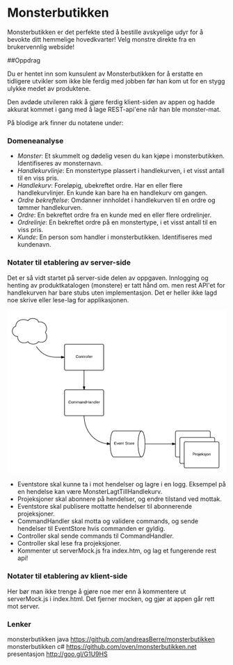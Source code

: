 Monsterbutikken
===============

Monsterbutikken er det perfekte sted å bestille avskyelige udyr for å bevokte ditt hemmelige hovedkvarter! Velg monstre direkte fra en brukervennlig webside!

##Oppdrag


Du er hentet inn som kunsulent av Monsterbutikken for å erstatte en tidligere utvikler som ikke ble ferdig med jobben før han kom ut for en stygg ulykke medet av produktene.

Den avdøde utvileren rakk å gjøre ferdig klient-siden av appen og hadde akkurat kommet i gang med å lage REST-api'ene når han ble monster-mat.

På blodige ark finner du notatene under:

### Domeneanalyse

* _Monster_: Et skummelt og dødelig vesen du kan kjøpe i monsterbutikken. Identifiseres av monsternavn.
* _Handlekurvlinje_: En monstertype plassert i handlekurven, i et visst antall til en viss pris.
* _Handlekurv_: Foreløpig, ubekreftet ordre. Har en eller flere handlekurvlinjer. En kunde kan bare ha en handlekurv om gangen.
* _Ordre bekreftelse_: Omdanner innholdet i handlekurven til en ordre og tømmer handlekurven.
* _Ordre_: En bekreftet ordre fra en kunde med en eller flere ordrelinjer.
* _Ordrelinje_: En bekreftet ordre på en monstertype, i et visst antall til en viss pris.
* _Kunde_: En person som handler i monsterbutikken. Identifiseres med kundenavn.


### Notater til etablering av server-side

Det er så vidt startet på server-side delen av oppgaven. Innlogging og henting av produktkatalogen (monstere) er tatt hånd om. men rest API'et for handlekurven har bare stubs uten implementasjon. Det er heller ikke lagd noe skrive eller lese-lag for applikasjonen.

![Event Sourcing](eventsourcing.png "Event Sourcing")

* Eventstore skal kunne ta i mot hendelser og lagre i en logg. Eksempel på en hendelse kan være MonsterLagtTilIHandlekurv.
* Projeksjoner skal abonnere på hendelser, og endre tilstand ved mottak. 
* Eventstore skal publisere mottatte hendelser til abonnerende projeksjoner.
* CommandHandler skal motta og validere commands, og sende hendelser til EventStore hvis commanden er gyldig.
* Controller skal sende commands til CommandHandler.
* Controller skal lese fra projeksjoner.
* Kommenter ut serverMock.js fra index.htm, og lag et fungerende rest api!
 
### Notater til etablering av klient-side
Her bør man ikke trenge å gjøre noe mer enn å kommentere ut serverMock.js i index.html. Det fjerner mocken, og gjør at appen går rett mot server.

### Lenker

monsterbutikken java    https://github.com/andreasBerre/monsterbutikken  
monsterbutikken c#      https://github.com/oven/monsterbutikken.net  
presentasjon            http://goo.gl/G1U9HS  
